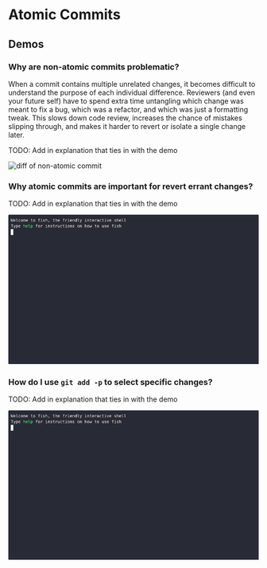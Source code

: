 # Atomic Commits

## Demos

### Why are non-atomic commits problematic?

When a commit contains multiple unrelated changes, it becomes difficult to understand the purpose of each individual difference. Reviewers (and even your future self) have to spend extra time untangling which change was meant to fix a bug, which was a refactor, and which was just a formatting tweak. This slows down code review, increases the chance of mistakes slipping through, and makes it harder to revert or isolate a single change later.

TODO: Add in explanation that ties in with the demo

![diff of non-atomic commit](demos/atomic-commits/git-diff-not-atomic.gif)

### Why atomic commits are important for revert errant changes?

TODO: Add in explanation that ties in with the demo

![reverting a commit](demos/atomic-commits/git-revert.gif)

### How do I use `git add -p` to select specific changes?

TODO: Add in explanation that ties in with the demo

![using git add -p](demos/atomic-commits/git-add-p.gif)
